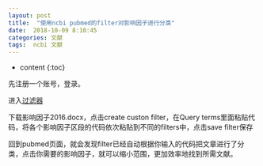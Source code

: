 ```yaml
---
layout: post
title:  "使用ncbi pubmed的filter对影响因子进行分类"
date:  2018-10-09 8:10:45    
categories: 文献
tags:  ncbi 文献
---
```


* content
{:toc}

先注册一个账号，登录。

进入[过滤器](https://www.ncbi.nlm.nih.gov/myncbi/filters/)

下载影响因子2016.docx，点击create custon filter，在Query terms里面粘贴代码，将各个影响因子区段的代码依次粘贴到不同的filters中，点击save filter保存



回到pubmed页面，就会发现filter已经自动根据你输入的代码把文章进行了分类，点击你需要的影响因子，就可以缩小范围，更加效率地找到所需文献。


